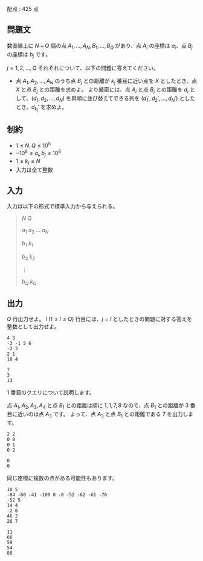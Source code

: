 配点 : $425$ 点

## 問題文

数直線上に $N+Q$ 個の点 $A_1,\dots,A_N,B_1,\dots,B_Q$ があり、点 $A_i$ の座標は $a_i$、点 $B_j$ の座標は $b_j$ です。

$j=1,2,\dots,Q$ それぞれについて、以下の問題に答えてください。

- 点 $A_1,A_2,\dots,A_N$ のうち点 $B_j$ との距離が $k_j$ 番目に近い点を $X$ としたとき、点 $X$ と点 $B_j$ との距離を求めよ。
より厳密には、点 $A_i$ と点 $B_j$ との距離を $d_i$ として、$(d_1,d_2,\dots,d_N)$ を昇順に並び替えてできる列を $(d_1',d_2',\dots,d_N')$ としたとき、$d_{k_j}'$ を求めよ。

## 制約

- $1\leq N,Q \leq 10^5$
- $-10^8\leq a_i,b_j \leq 10^8$
- $1\leq k_j\leq N$
- 入力は全て整数

## 入力

入力は以下の形式で標準入力から与えられる。

> $N$ $Q$
> 
> $a_1$ $a_2$ $\dots$ $a_N$
> 
> $b_1$ $k_1$
> 
> $b_2$ $k_2$
> 
> $\vdots$
> 
> $b_Q$ $k_Q$

## 出力

$Q$ 行出力せよ。
$l\ (1\leq l \leq Q)$ 行目には、$j=l$ としたときの問題に対する答えを整数として出力せよ。

```input1
4 3
-3 -1 5 6
-2 3
2 1
10 4
```

```output1
7
3
13
```

$1$ 番目のクエリについて説明します。

点 $A_1,A_2,A_3,A_4$ と点 $B_1$ との距離は順に $1,1,7,8$ なので、点 $B_1$ との距離が $3$ 番目に近いのは点 $A_3$ です。
よって、点 $A_3$ と点 $B_1$ との距離である $7$ を出力します。

```input2
2 2
0 0
0 1
0 2
```

```output2
0
0
```

同じ座標に複数の点がある可能性もあります。

```input3
10 5
-84 -60 -41 -100 8 -8 -52 -62 -61 -76
-52 5
14 4
-2 6
46 2
26 7
```

```output3
11
66
59
54
88
```